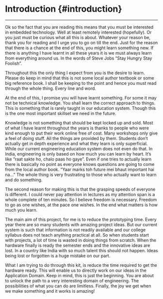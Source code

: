 # Introduction {#introduction}
------------------------------

Ok so the fact that you are reading this means that you must be interested in embedded technology. Well at least remotely interested (hopefully). Or you just must be curious what all this is about. Whatever your reason be, thank you for reading and I urge you to go on till the end. Just for the reason that there is a chance at the end of this, you might learn something new. If there is anything I have learnt in all these years it is we must always learn from everything around us. In the words of Steve Jobs “Stay Hungry Stay Foolish”.

Throughout this the only thing I expect from you is the desire to learn. Please do keep in mind that this is not some local author textbook or some big reference book. I shall be keeping to the point and hence you must read through the whole thing. Every line and word.

At the end of this, I promise you will have learnt something. For some it may not be technical knowledge. You shall learn the correct approach to things. This is something that is rarely taught in our education system. Though this is the one most important skillset we need in the future.

Knowledge is not something that should be kept locked up and sold. Most of what I have learnt throughout the years is thanks to people who were kind enough to put their work online free of cost. Many workshops only give a feel of doing stuff. All the things are provided by them. Students don’t actually get in depth experience and what they learn is only superficial. While our current engineering education system does not even do that. In India, engineering is only based on how much you can learn by heart. It’s like “raat sakte ho, chalo paas ho gaye”. Even if one tries to actually learn there is basically no point as everyone knows questions are going to come from the local author book. “Yaar marks toh future mei bhaut important hai na...” The whole thing is very frustrating to those who actually want to learn and do something.

The second reason for making this is that the grasping speeds of everyone is different. I could never pay attention in lectures as my attention span is a whole complete of ten minutes. So I believe freedom is necessary. Freedom to go as one wishes, at the pace one wishes. In the end what matters is how much you learn.

The main aim of this project, for me is to reduce the prototyping time. Every year there are so many students with amazing project ideas. But our current system is such that information is not readily available and our college syllabus does not teach anything practical at all. So when students start with projects, a lot of time is wasted in doing things from scratch. When the hardware finally is ready the semester ends and the innovative ideas are lost. In a country like India with so much talent this should not happen. Ideas being lost or forgotten is a huge mistake on our part.

What I am trying to do through this kit, is reduce the time required to get the hardware ready. This will enable us to directly work on our ideas in the Application Domain. Keep in mind, this is just the beginning. You are about to unlock the path to a very interesting domain of engineering. The possibilities of what you can do are limitless. Finally, the joy we get when we make something and it works is amazing!
